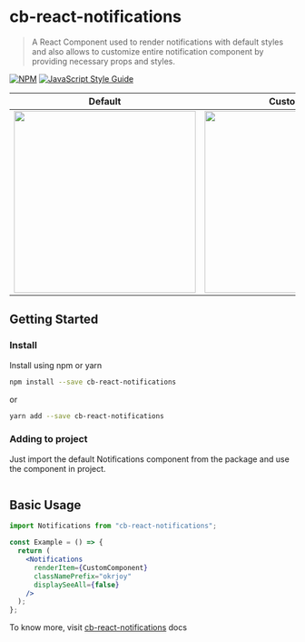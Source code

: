 # cb-react-notifications

> A React Component used to render notifications with default styles and also allows to customize entire notification component
> by providing necessary props and styles.

[![NPM](https://img.shields.io/npm/v/cb-react-notifications.svg)](https://www.npmjs.com/package/cb-react-notifications) [![JavaScript Style Guide](https://img.shields.io/badge/code_style-standard-brightgreen.svg)](https://standardjs.com)

|                                                       Default                                                       |                                                     Customized                                                     |
| :-----------------------------------------------------------------------------------------------------------------: | :----------------------------------------------------------------------------------------------------------------: |
| <img src="https://github.com/NaveenrajV/cb-react-notifications/blob/master/src/assets/default.gif" height="320px"/> | <img src="https://github.com/NaveenrajV/cb-react-notifications/blob/master/src/assets/okrjoy.gif" height="320px"/> |

## Getting Started

### Install

Install using npm or yarn

```bash
npm install --save cb-react-notifications
```

or

```bash
yarn add --save cb-react-notifications
```

### Adding to project

Just import the default Notifications component from the package and use the component in project.

```jsx
```

## Basic Usage

```jsx
import Notifications from "cb-react-notifications";

const Example = () => {
  return (
    <Notifications
      renderItem={CustomComponent}
      classNamePrefix="okrjoy"
      displaySeeAll={false}
    />
  );
};
```

To know more, visit [cb-react-notifications](/) docs
